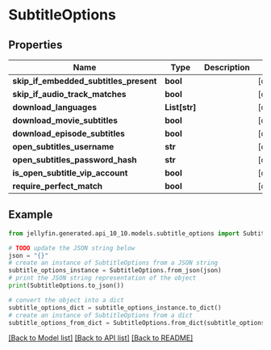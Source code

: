 # SubtitleOptions


## Properties

Name | Type | Description | Notes
------------ | ------------- | ------------- | -------------
**skip_if_embedded_subtitles_present** | **bool** |  | [optional] 
**skip_if_audio_track_matches** | **bool** |  | [optional] 
**download_languages** | **List[str]** |  | [optional] 
**download_movie_subtitles** | **bool** |  | [optional] 
**download_episode_subtitles** | **bool** |  | [optional] 
**open_subtitles_username** | **str** |  | [optional] 
**open_subtitles_password_hash** | **str** |  | [optional] 
**is_open_subtitle_vip_account** | **bool** |  | [optional] 
**require_perfect_match** | **bool** |  | [optional] 

## Example

```python
from jellyfin.generated.api_10_10.models.subtitle_options import SubtitleOptions

# TODO update the JSON string below
json = "{}"
# create an instance of SubtitleOptions from a JSON string
subtitle_options_instance = SubtitleOptions.from_json(json)
# print the JSON string representation of the object
print(SubtitleOptions.to_json())

# convert the object into a dict
subtitle_options_dict = subtitle_options_instance.to_dict()
# create an instance of SubtitleOptions from a dict
subtitle_options_from_dict = SubtitleOptions.from_dict(subtitle_options_dict)
```
[[Back to Model list]](README.md#documentation-for-models) [[Back to API list]](README.md#documentation-for-api-endpoints) [[Back to README]](README.md)


